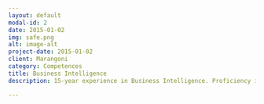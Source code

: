 ```yaml
---
layout: default
modal-id: 2
date: 2015-01-02
img: safe.png
alt: image-alt
project-date: 2015-01-02
client: Marangoni
category: Competences
title: Business Intelligence
description: 15-year experience in Business Intelligence. Proficiency in SAP Business Objects and IBM Cognos. Knowledge of other reporting tools like Microstrategy and Microsoft SSRS

---
```

